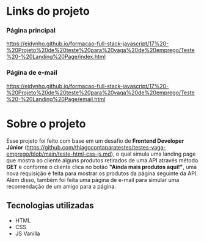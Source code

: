 # Links do projeto

### Página principal
https://eidynho.github.io/formacao-full-stack-javascript/17%20-%20Projeto%20de%20teste%20para%20vaga%20de%20emprego/Teste%20-%20Landing%20Page/index.html

### Página de e-mail
https://eidynho.github.io/formacao-full-stack-javascript/17%20-%20Projeto%20de%20teste%20para%20vaga%20de%20emprego/Teste%20-%20Landing%20Page/email.html

# Sobre o projeto
Esse projeto foi feito com base em um desafio de **Frontend Developer Júnior** (https://github.com/thiagocontaparatestes/testes-vaga-emprego/blob/main/teste-html-css-js.md),
o qual simula uma landing page que mostra ao cliente alguns produtos retirados de uma API através método **GET** e conforme o cliente clica no botão **"Ainda mais produtos aqui!"**, uma nova requisição é feita para mostrar os produtos da página seguinte da API.
Além disso, também foi feita uma página de e-mail para simular uma recomendação de um amigo para a página.

## Tecnologias utilizadas
- HTML
- CSS
- JS Vanilla
